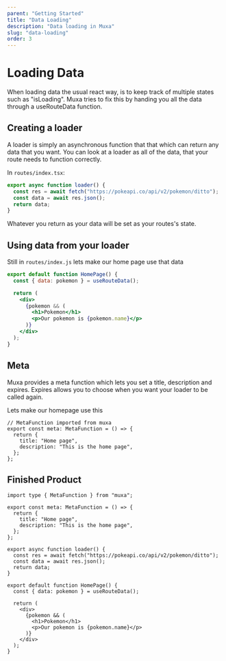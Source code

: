 ```yaml
---
parent: "Getting Started"
title: "Data Loading"
description: "Data loading in Muxa"
slug: "data-loading"
order: 3
---
```


# Loading Data

When loading data the usual react way, is to keep track of multiple states such
as "isLoading". Muxa tries to fix this by handing you all the data through a
useRouteData function.

## Creating a loader

A loader is simply an asynchronous function that that which can return any data
that you want. You can look at a loader as all of the data, that your route
needs to function correctly.

In `routes/index.tsx`:

```jsx
export async function loader() {
  const res = await fetch("https://pokeapi.co/api/v2/pokemon/ditto");
  const data = await res.json();
  return data;
}
```

Whatever you return as your data will be set as your routes's state.

## Using data from your loader

Still in `routes/index.js` lets make our home page use that data

```jsx
export default function HomePage() {
  const { data: pokemon } = useRouteData();

  return (
    <div>
      {pokemon && (
        <h1>Pokemon</h1>
        <p>Our pokemon is {pokemon.name}</p>
      )}
    </div>
  );
}
```

## Meta

Muxa provides a meta function which lets you set a title, description and
expires. Expires allows you to choose when you want your loader to be called
again.

Lets make our homepage use this

```tsx
// MetaFunction imported from muxa
export const meta: MetaFunction = () => {
  return {
    title: "Home page",
    description: "This is the home page",
  };
};
```

## Finished Product

```tsx
import type { MetaFunction } from "muxa";

export const meta: MetaFunction = () => {
  return {
    title: "Home page",
    description: "This is the home page",
  };
};

export async function loader() {
  const res = await fetch("https://pokeapi.co/api/v2/pokemon/ditto");
  const data = await res.json();
  return data;
}

export default function HomePage() {
  const { data: pokemon } = useRouteData();

  return (
    <div>
      {pokemon && (
        <h1>Pokemon</h1>
        <p>Our pokemon is {pokemon.name}</p>
      )}
    </div>
  );
}
```
